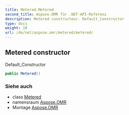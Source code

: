 ```yaml
---
title: Metered.Metered
second_title: Aspose.OMR für .NET-API-Referenz
description: Metered constructeur. Default_Constructor
type: docs
weight: 10
url: /de/net/aspose.omr/metered/metered/
---
```

## Metered constructor

Default_Constructor

```csharp
public Metered()
```

### Siehe auch

* class [Metered](../)
* namensraum [Aspose.OMR](../../metered/)
* Montage [Aspose.OMR](../../../)


